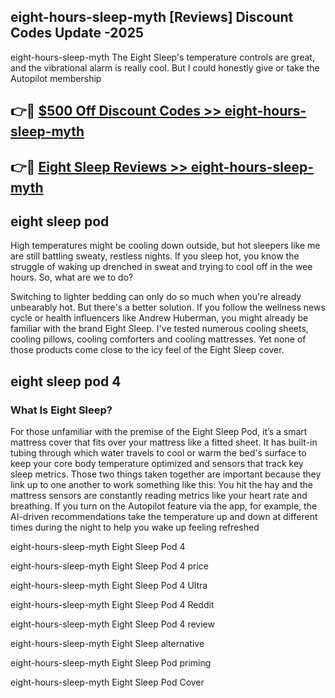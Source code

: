 ## eight-hours-sleep-myth [Reviews​] Discount Codes Update -2025

eight-hours-sleep-myth The Eight Sleep's temperature controls are great, and the vibrational alarm is really cool. But I could honestly give or take the Autopilot membership

## 👉🔴 [$500 Off Discount Codes >> eight-hours-sleep-myth](http://download.freeplayer.one?title=eight-hours-sleep-myth&ref=18-ES)

## 👉🔴 [Eight Sleep Reviews >> eight-hours-sleep-myth](http://download.freeplayer.one?title=eight-hours-sleep-myth&ref=18-ES)

## eight sleep pod

High temperatures might be cooling down outside, but hot sleepers like me are still battling sweaty, restless nights. If you sleep hot, you know the struggle of waking up drenched in sweat and trying to cool off in the wee hours. So, what are we to do?

Switching to lighter bedding can only do so much when you're already unbearably hot. But there's a better solution. If you follow the wellness news cycle or health influencers like Andrew Huberman, you might already be familiar with the brand Eight Sleep. I've tested numerous cooling sheets, cooling pillows, cooling comforters and cooling mattresses. Yet none of those products come close to the icy feel of the Eight Sleep cover.

## eight sleep pod 4

### What Is Eight Sleep?

For those unfamiliar with the premise of the Eight Sleep Pod, it’s a smart mattress cover that fits over your mattress like a fitted sheet. It has built-in tubing through which water travels to cool or warm the bed's surface to keep your core body temperature optimized and sensors that track key sleep metrics. Those two things taken together are important because they link up to one another to work something like this: You hit the hay and the mattress sensors are constantly reading metrics like your heart rate and breathing. If you turn on the Autopilot feature via the app, for example, the AI-driven recommendations take the temperature up and down at different times during the night to help you wake up feeling refreshed

eight-hours-sleep-myth Eight Sleep Pod 4

eight-hours-sleep-myth Eight Sleep Pod 4 price

eight-hours-sleep-myth Eight Sleep Pod 4 Ultra

eight-hours-sleep-myth Eight Sleep Pod 4 Reddit

eight-hours-sleep-myth Eight Sleep Pod 4 review

eight-hours-sleep-myth Eight Sleep alternative

eight-hours-sleep-myth Eight Sleep Pod priming

eight-hours-sleep-myth Eight Sleep Pod Cover